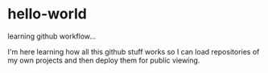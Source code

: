# hello-world
learning github workflow...

I'm here learning how all this github stuff works so I can load repositories of my own projects and then deploy them for public viewing.
